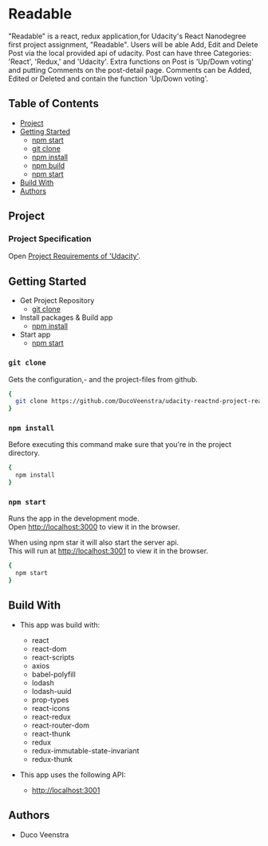 # Readable
"Readable" is a react, redux application,for Udacity's React Nanodegree first project assignment, "Readable". Users will be able Add, Edit and Delete Post via the local provided api of udacity. Post can have three Categories: 'React', 'Redux,' and 'Udacity'. Extra functions on Post is 'Up/Down voting' and putting Comments on the post-detail page. Comments can be Added, Edited or Deleted and contain the function 'Up/Down voting'.

## Table of Contents

- [Project](#project)
- [Getting Started](#getting-started)
  - [npm start](#npm-start)
  - [git clone](#git-clone)
  - [npm install](#npm-install)
  - [npm build](#npm-build)
  - [npm start](#npm-start)
- [Build With](#build-with)
- [Authors](#authors)

## Project
### Project Specification
Open [Project Requirements of 'Udacity'](https://review.udacity.com/#!/rubrics/1017/view).

## Getting Started
- Get Project Repository
  - [git clone](#git-clone)
- Install packages & Build app
  - [npm install](#npm-install)
- Start app
  - [npm start](#npm-start)

### `git clone`
Gets the configuration,- and the project-files from github.<br>
```sh
{
  git clone https://github.com/DucoVeenstra/udacity-reactnd-project-readable.git
}
```
### `npm install`
Before executing this command make sure that you're in the project directory.<br>
```sh
{
  npm install
}
```
### `npm start`
Runs the app in the development mode.<br>
Open [http://localhost:3000](http://localhost:3000) to view it in the browser.

When using npm star it will also start the server api.<br>
This will run at [http://localhost:3001](http://localhost:3001) to view it in the browser.

```sh
{
  npm start
}
```

## Build With

* This app was build with:
  - react
  - react-dom
  - react-scripts
  - axios
  - babel-polyfill
  - lodash
  - lodash-uuid
  - prop-types
  - react-icons
  - react-redux
  - react-router-dom
  - react-thunk
  - redux
  - redux-immutable-state-invariant
  - redux-thunk

* This app uses the following API:
  - [http://localhost:3001](http://localhost:3001)

## Authors

- Duco Veenstra